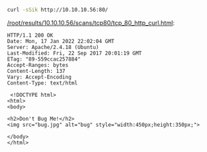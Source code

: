 ```bash
curl -sSik http://10.10.10.56:80/
```

[/root/results/10.10.10.56/scans/tcp80/tcp_80_http_curl.html](file:///root/results/10.10.10.56/scans/tcp80/tcp_80_http_curl.html):

```
HTTP/1.1 200 OK
Date: Mon, 17 Jan 2022 22:02:04 GMT
Server: Apache/2.4.18 (Ubuntu)
Last-Modified: Fri, 22 Sep 2017 20:01:19 GMT
ETag: "89-559ccac257884"
Accept-Ranges: bytes
Content-Length: 137
Vary: Accept-Encoding
Content-Type: text/html

 <!DOCTYPE html>
<html>
<body>

<h2>Don't Bug Me!</h2>
<img src="bug.jpg" alt="bug" style="width:450px;height:350px;">

</body>
</html>


```

